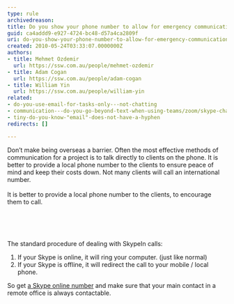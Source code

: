 ```yaml
---
type: rule
archivedreason: 
title: Do you show your phone number to allow for emergency communication?
guid: ca4addd9-e927-4724-bc48-d57a4ca2809f
uri: do-you-show-your-phone-number-to-allow-for-emergency-communication
created: 2010-05-24T03:33:07.0000000Z
authors:
- title: Mehmet Ozdemir
  url: https://ssw.com.au/people/mehmet-ozdemir
- title: Adam Cogan
  url: https://ssw.com.au/people/adam-cogan
- title: William Yin
  url: https://ssw.com.au/people/william-yin
related:
- do-you-use-email-for-tasks-only---not-chatting
- communication---do-you-go-beyond-text-when-using-teams/zoom/skype-chat
- tiny-do-you-know-"email"-does-not-have-a-hyphen
redirects: []

---
```



Don’t make being overseas a barrier.&#160;Often the most effective methods of communication for a project is to talk directly to clients on the phone. It is better to provide a local phone number to the clients to ensure peace of mind and keep their costs down.&#160;Not many clients will call an international number.<br><br>It is better to provide a local phone number to the clients, to encourage them to call.<div><br></div>
<br><excerpt class='endintro'></excerpt><br>
<p class="ssw15-rteElement-P">​The standard procedure of dealing with SkypeIn calls​&#58;</p><ol><li>If your Skype is online, it will ring your computer.&#160;(just like normal)</li><li>If your Skype is offline, it will redirect the call to your mobile / local phone.</li></ol><p>
   <span class="s1">So get ​
      <a href="http&#58;//www.skype.com/allfeatures/onlinenumber/">
         <span class="s2">a Skype online number</span></a>&#160;and make sure that your main contact in a remote office is always contactable.</span></p>


